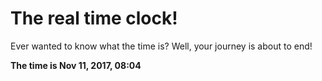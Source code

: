 # The real time clock!

Ever wanted to know what the time is? Well, your journey is about to end!

**The time is Nov 11, 2017, 08:04**